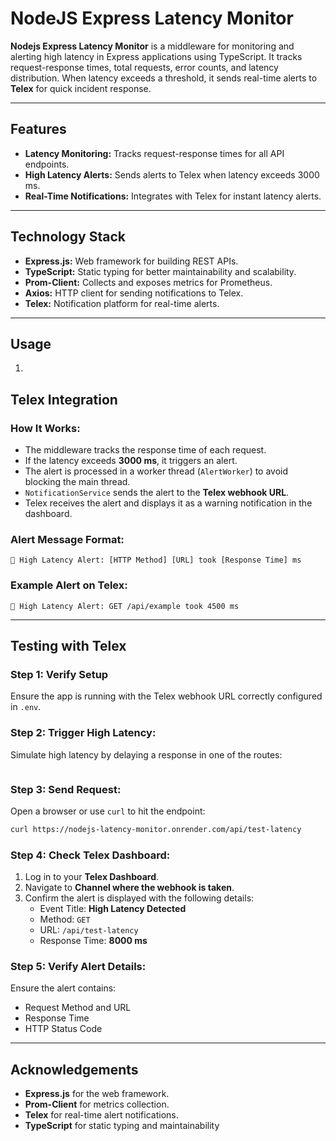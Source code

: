 # NodeJS Express Latency Monitor



**Nodejs Express Latency Monitor** is a middleware for monitoring and alerting high latency in Express applications using TypeScript. It tracks request-response times, total requests, error counts, and latency distribution. When latency exceeds a threshold, it sends real-time alerts to **Telex** for quick incident response.

---

## **Features**
- **Latency Monitoring:** Tracks request-response times for all API endpoints.
- **High Latency Alerts:** Sends alerts to Telex when latency exceeds 3000 ms.
- **Real-Time Notifications:** Integrates with Telex for instant latency alerts.

---

## **Technology Stack**
- **Express.js:** Web framework for building REST APIs.
- **TypeScript:** Static typing for better maintainability and scalability.
- **Prom-Client:** Collects and exposes metrics for Prometheus.
- **Axios:** HTTP client for sending notifications to Telex.
- **Telex:** Notification platform for real-time alerts.

---

## **Usage**

1.
## **Telex Integration**

### **How It Works:**
- The middleware tracks the response time of each request.
- If the latency exceeds **3000 ms**, it triggers an alert.
- The alert is processed in a worker thread (`AlertWorker`) to avoid blocking the main thread.
- `NotificationService` sends the alert to the **Telex webhook URL**.
- Telex receives the alert and displays it as a warning notification in the dashboard.

### **Alert Message Format:**
```
🚨 High Latency Alert: [HTTP Method] [URL] took [Response Time] ms
```

### **Example Alert on Telex:**
```
🚨 High Latency Alert: GET /api/example took 4500 ms
```

---

## **Testing with Telex**

### **Step 1: Verify Setup**
Ensure the app is running with the Telex webhook URL correctly configured in `.env`.

### **Step 2: Trigger High Latency:**
Simulate high latency by delaying a response in one of the routes:
```
```

### **Step 3: Send Request:**
Open a browser or use `curl` to hit the endpoint:
```bash
curl https://nodejs-latency-monitor.onrender.com/api/test-latency
```

### **Step 4: Check Telex Dashboard:**
1. Log in to your **Telex Dashboard**.
2. Navigate to **Channel where the webhook is taken**.
3. Confirm the alert is displayed with the following details:
   - Event Title: **High Latency Detected**
   - Method: `GET`
   - URL: `/api/test-latency`
   - Response Time: **8000 ms**

### **Step 5: Verify Alert Details:**
Ensure the alert contains:
- Request Method and URL
- Response Time
- HTTP Status Code

---

## **Acknowledgements**

- **Express.js** for the web framework.
- **Prom-Client** for metrics collection.
- **Telex** for real-time alert notifications.
- **TypeScript** for static typing and maintainability